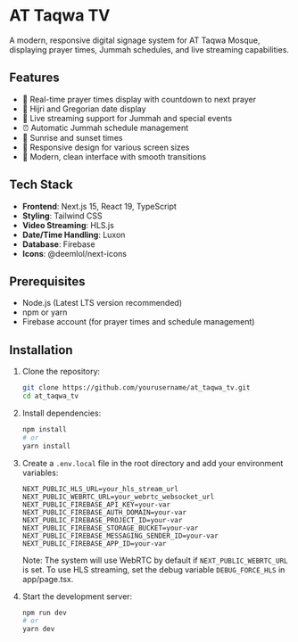 # AT Taqwa TV

A modern, responsive digital signage system for AT Taqwa Mosque, displaying prayer times, Jummah schedules, and live streaming capabilities.

## Features

- 🕌 Real-time prayer times display with countdown to next prayer
- 📅 Hijri and Gregorian date display
- 🎥 Live streaming support for Jummah and special events
- ⏰ Automatic Jummah schedule management
- 🌅 Sunrise and sunset times
- 📱 Responsive design for various screen sizes
- 🎨 Modern, clean interface with smooth transitions

## Tech Stack

- **Frontend**: Next.js 15, React 19, TypeScript
- **Styling**: Tailwind CSS
- **Video Streaming**: HLS.js
- **Date/Time Handling**: Luxon
- **Database**: Firebase
- **Icons**: @deemlol/next-icons

## Prerequisites

- Node.js (Latest LTS version recommended)
- npm or yarn
- Firebase account (for prayer times and schedule management)

## Installation

1. Clone the repository:
   ```bash
   git clone https://github.com/yourusername/at_taqwa_tv.git
   cd at_taqwa_tv
   ```

2. Install dependencies:
   ```bash
   npm install
   # or
   yarn install
   ```

3. Create a `.env.local` file in the root directory and add your environment variables:
   ```
   NEXT_PUBLIC_HLS_URL=your_hls_stream_url
   NEXT_PUBLIC_WEBRTC_URL=your_webrtc_websocket_url
   NEXT_PUBLIC_FIREBASE_API_KEY=your-var
   NEXT_PUBLIC_FIREBASE_AUTH_DOMAIN=your-var
   NEXT_PUBLIC_FIREBASE_PROJECT_ID=your-var
   NEXT_PUBLIC_FIREBASE_STORAGE_BUCKET=your-var
   NEXT_PUBLIC_FIREBASE_MESSAGING_SENDER_ID=your-var
   NEXT_PUBLIC_FIREBASE_APP_ID=your-var
   ```

   Note: The system will use WebRTC by default if `NEXT_PUBLIC_WEBRTC_URL` is set. To use HLS streaming, set the debug variable `DEBUG_FORCE_HLS` in app/page.tsx.

4. Start the development server:
   ```bash
   npm run dev
   # or
   yarn dev
   ```
